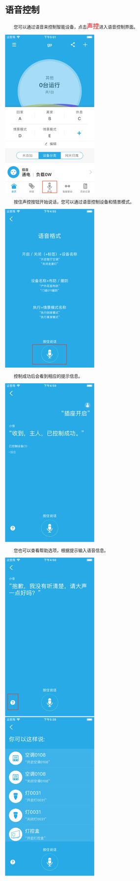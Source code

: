 # 语音控制

&emsp;&emsp;您可以通过语音来控制智能设备，点击<font style='color:#ff0000;font-size:20px'>声控</font>进入语音控制界面。

<img src="./images/voice/进入语音.png" width = "290" height = "515">

&emsp;&emsp;按住声控按钮开始说话，您可以通过语音控制设备和情景模式。

<img src="./images/voice/按住说话.png" width = "290" height = "515">

&emsp;&emsp;控制成功后会看到相应的提示信息。

<img src="./images/voice/控制成功.png" width = "290" height = "515">

&emsp;&emsp;您也可以查看帮助选项，根据提示输入语音信息。

<img src="./images/voice/语音帮助.png" width = "290" height = "515">

<img src="./images/voice/帮助界面.png" width = "290" height = "515">
